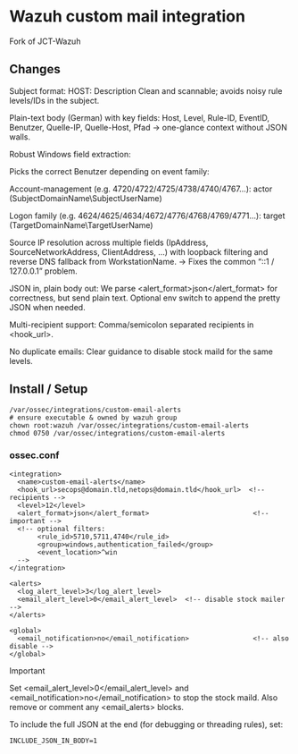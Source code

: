 # Wazuh custom mail integration

Fork of JCT-Wazuh

## Changes

Subject format: HOST: Description
Clean and scannable; avoids noisy rule levels/IDs in the subject.

Plain-text body (German) with key fields:
Host, Level, Rule-ID, EventID, Benutzer, Quelle-IP, Quelle-Host, Pfad → one-glance context without JSON walls.

Robust Windows field extraction:

Picks the correct Benutzer depending on event family:

Account-management (e.g. 4720/4722/4725/4738/4740/4767…): actor (SubjectDomainName\SubjectUserName)

Logon family (e.g. 4624/4625/4634/4672/4776/4768/4769/4771…): target (TargetDomainName\TargetUserName)

Source IP resolution across multiple fields (IpAddress, SourceNetworkAddress, ClientAddress, …) with loopback filtering and reverse DNS fallback from WorkstationName.
→ Fixes the common “::1 / 127.0.0.1” problem.

JSON in, plain body out:
We parse <alert_format>json</alert_format> for correctness, but send plain text. Optional env switch to append the pretty JSON when needed.

Multi-recipient support:
Comma/semicolon separated recipients in <hook_url>.

No duplicate emails:
Clear guidance to disable stock maild for the same levels.

## Install / Setup
```
/var/ossec/integrations/custom-email-alerts
# ensure executable & owned by wazuh group
chown root:wazuh /var/ossec/integrations/custom-email-alerts
chmod 0750 /var/ossec/integrations/custom-email-alerts
```
### ossec.conf
```
<integration>
  <name>custom-email-alerts</name>
  <hook_url>secops@domain.tld,netops@domain.tld</hook_url>  <!-- recipients -->
  <level>12</level>
  <alert_format>json</alert_format>                          <!-- important -->
  <!-- optional filters:
       <rule_id>5710,5711,4740</rule_id>
       <group>windows,authentication_failed</group>
       <event_location>^win
  -->
</integration>

<alerts>
  <log_alert_level>3</log_alert_level>
  <email_alert_level>0</email_alert_level>  <!-- disable stock mailer -->
</alerts>

<global>
  <email_notification>no</email_notification>                <!-- also disable -->
</global>
```
> [!IMPORTANT]
> Set <email_alert_level>0</email_alert_level> and <email_notification>no</email_notification> to stop the stock maild.
Also remove or comment any <email_alerts> blocks.

To include the full JSON at the end (for debugging or threading rules), set:
```
INCLUDE_JSON_IN_BODY=1
```
